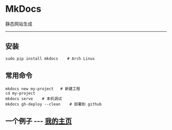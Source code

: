 # MkDocs

静态网站生成

---

## 安装

```shell
sudo pip install mkdocs    # Arch Linux
```

## 常用命令

```shell
mkdocs new my-project   # 新建工程
cd my-project
mkdocs serve    # 本机调试
mkdocs gh-deploy --clean    # 部署到 github
```

## 一个例子 --- [我的主页](https://bibaijin.github.io/homepage)
